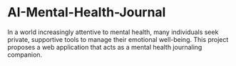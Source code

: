 # AI-Mental-Health-Journal
In a world increasingly attentive to mental health, many individuals seek private, supportive tools to manage their emotional well-being. This project proposes a web application that acts as a mental health journaling companion. 
